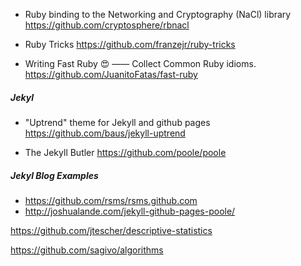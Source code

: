 
* Ruby binding to the Networking and Cryptography (NaCl) library
https://github.com/cryptosphere/rbnacl

* Ruby Tricks
https://github.com/franzejr/ruby-tricks

* Writing Fast Ruby :heart_eyes: —— Collect Common Ruby idioms.
https://github.com/JuanitoFatas/fast-ruby

##### Jekyl

* "Uptrend" theme for Jekyll and github pages
https://github.com/baus/jekyll-uptrend

* The Jekyll Butler
https://github.com/poole/poole

##### Jekyl Blog Examples

* https://github.com/rsms/rsms.github.com
* http://joshualande.com/jekyll-github-pages-poole/


https://github.com/jtescher/descriptive-statistics

https://github.com/sagivo/algorithms

